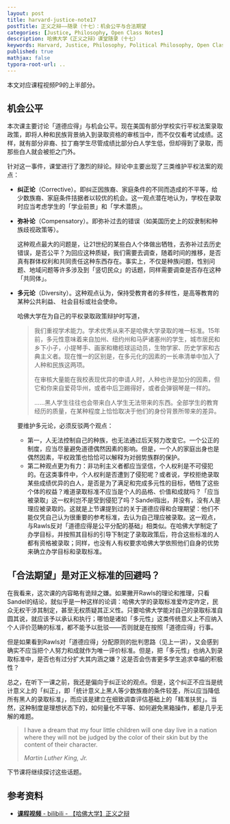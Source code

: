 ```yaml
---
layout: post
title: harvard-justice-note17
postTitle: 正义之辩——随录（十七）：机会公平与合法期望
categories: [Justice, Philosophy, Open Class Notes]
description: 哈佛大学《正义之辩》课堂随录（十七）
keywords: Harvard, Justice, Philosophy, Political Philosophy, Open Class Notes
published: true
mathjax: false
typora-root-url: ..
---
```


本文对应课程视频P9的上半部分。

## 机会公平

本次课主要讨论「道德应得」与机会公平。现在美国有部分学校实行平权法案录取政策，即将人种和民族背景纳入到录取资格的审核当中，而不仅仅看考试成绩。这样，就有部分非裔、拉丁裔学生尽管成绩比部分白人学生低，但却得到了录取，而那些白人就会被拒之门外。

针对这一事件，课堂进行了激烈的辩论。辩论中主要出现了三类维护平权法案的观点：

- **纠正论**（Corrective）。即纠正因族裔、家庭条件的不同而造成的不平等，给少数族裔、家庭条件拮据者以较优的机会。这一观点潜在地认为，学校在录取时应当考虑学生的「学业前景」和「学术潜质」。

- **弥补论**（Compensatory）。即弥补过去的错误（如美国历史上的奴隶制和种族歧视政策等）。

  这种观点最大的问题是，让21世纪的某些白人个体做出牺牲，去弥补过去历史错误，是否公平？为回应这种质疑，我们需要去调查，随着时间的推移，是否真有群体权利和共同责任这种东西存在。事实上，不仅是种族问题，性别问题、地域问题等许多涉及到「竖切民众」的话题，同样需要调查是否存在这种「共同体」。

- **多元论**（Diversity）。这种观点认为，保持受教育者的多样性，是高等教育的某种公共利益、 社会目标或社会使命。

  哈佛大学在为自己的平权录取政策辩护时写道，

  >我们重视学术能力。学术优秀从来不是哈佛大学录取的唯一标准。15年前，多元性意味着来自加州、纽约州和马萨诸塞州的学生，城市居民和乡下小子，小提琴手、画家和橄榄球运动员，生物学家、历史学家和古典主义者。现在惟一的区别是，在多元化的因素的一长串清单中加入了人种和民族这两项。
  >
  >在审核大量能在我校表现优异的申请人时，人种也许是加分的因素，但它和你来自爱荷华州，或者中后卫踢得好，或者会弹钢琴是一样的。
  >
  >……黑人学生往往也会带来白人学生无法带来的东西。全部学生的教育经历的质量，在某种程度上恰恰取决于他们的身份背景所带来的差异。

  要维护多元论，必须反驳两个观点：

  - 第一，人无法控制自己的种族，也无法通过后天努力改变它。一个公正的制度，应当尽量避免道德偶然因素的影响。但是，一个人的家庭出身也是偶然因素，平权政策也恰恰可以解释为对弱势族群的保护。
  - 第二种观点更为有力：非功利主义者都应当坚信，个人权利是不可侵犯的。在这类事件中，个人权利是否遭到了侵犯呢？或者说，学校拒绝录取某些成绩优异的白人，是否是为了满足和完成多元性的目标，牺牲了这些个体的权益？难道录取标准不应当是个人的品格、价值和成就吗？「应当被录取」这一权利岂不是受到侵犯了吗？Sandel指出，并没有，没有人是理应被录取的。这就是上节课提到过的关于道德应得和合理期望：他们不能仅凭自己认为很重要的参考标准，去认为自己理应被录取。这一观点，与Rawls反对「道德应得是公平分配的基础」相类似。在哈佛大学制定了办学目标，并按照其目标的引导下制定了录取政策后，符合这些标准的人都有资格被录取；同样，也没有人有权要求哈佛大学依照他们自身的优势来确立办学目标和录取标准。

## 「合法期望」是对正义标准的回避吗？

在我看来，这次课的内容略有诡辩之嫌。如果撇开Rawls的理论和推理，只看Sandel的结论，就似乎是一种这样的论调：哈佛大学的录取标准爱咋定咋定，民众无权干涉其制定，甚至无权质疑其正义性。只要哈佛大学能对自己的录取标准自圆其说，就应该予以承认和执行；哪怕是诸如「多元性」这类传统意义上不应纳入个人评价范畴的标准，都不能予以批驳——否则就是在按照「道德应得」行事。

但是如果看到Rawls对「道德应得」分配原则的批判思路（见上一讲），又会感到确实不应当把个人努力和成就作为唯一评价标准。但是，把「多元性」也纳入到录取标准中，是否也有过分扩大其内涵之嫌？这是否会伤害更多学生追求幸福的积极性？

总之，在听下一课之前，我还是偏向于纠正论的观点。但是，这个纠正不应当是统计意义上的「纠正」，即「统计意义上黑人等少数族裔的条件较差，所以应当降低所有黑人的录取标准」，而应该是建立在细致调查评估基础上的「精准扶贫」。当然，这种制度是理想状态下的，如何量化不平等、如何避免黑箱操作，都是几乎无解的难题。

>  I have a dream that my four little children will one day live in a nation where they will not be judged by the color of their skin but by the content of their character.
>
> *Martin Luther King, Jr.*

下节课将继续探讨这些话题。

## 参考资料

- [**课程视频** - bilibili - 【哈佛大学】正义之辩](https://www.bilibili.com/video/BV1d4411v7G4)

